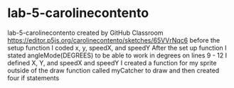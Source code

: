 # lab-5-carolinecontento
lab-5-carolinecontento created by GitHub Classroom
https://editor.p5js.org/carolinecontento/sketches/65VVrNqc6
before the setup function I coded x, y, speedX, and speedY
After the set up function I stated angleMode(DEGREES) to be able to work in degrees
on lines 9 - 12 I defined X, Y, and speedX and speedY
I created a function for my sprite outside of the draw function 
called myCatcher to draw and then created four if statements 
